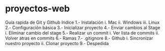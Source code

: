 # proyectos-web
Guia rapida de Git y Github
Indice
1.- Instalación
    i. Mac
   ii. Windows
  iii. Linux
2.- Configuración básica
3.- Inicializar proyecto
4.- Enviar cambios al Stage
    i. Eliminar cambio del stage
5.- Realizar un commit
    i. Ver lista de commits
   ii. Volver atras en commits
6.- Ramas 
7.- .gitignore
8.- Github
    i. Sincronizar nuestro proyecto
   ii. Clonar proyecto
9.- Despedida

